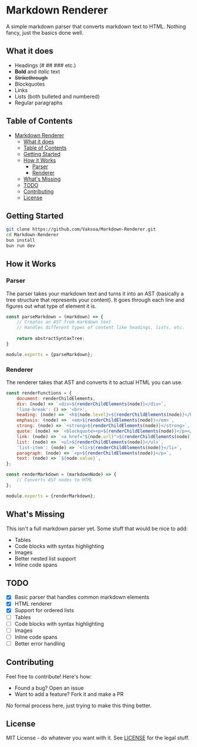 # Markdown Renderer

A simple markdown parser that converts markdown text to HTML. Nothing fancy, just the basics done well.

## What it does

- Headings (# ## ### etc.)
- **Bold** and *italic* text  
- ~~Strikethrough~~
- Blockquotes
- Links
- Lists (both bulleted and numbered)
- Regular paragraphs

## Table of Contents

- [Markdown Renderer](#markdown-renderer)
  - [What it does](#what-it-does)
  - [Table of Contents](#table-of-contents)
  - [Getting Started](#getting-started)
  - [How it Works](#how-it-works)
    - [Parser](#parser)
    - [Renderer](#renderer)
  - [What's Missing](#whats-missing)
  - [TODO](#todo)
  - [Contributing](#contributing)
  - [License](#license)

## Getting Started

```bash
git clone https://github.com/Vaksoa/Markdown-Renderer.git
cd Markdown-Renderer
bun install
bun run dev
```

## How it Works

### Parser

The parser takes your markdown text and turns it into an AST (basically a tree structure that represents your content). It goes through each line and figures out what type of element it is.

```js
const parseMarkdown = (markdown) => {
    // Creates an AST from markdown text
    // Handles different types of content like headings, lists, etc.
    
    return abstractSyntaxTree;
}

module.exports = {parseMarkdown};
```

### Renderer  

The renderer takes that AST and converts it to actual HTML you can use.

```js
const renderFunctions = {
    document: renderChildElements,
    div: (node) => `<div>${renderChildElements(node)}</div>`,
    'line-break': () => '<br>',
    heading: (node) => `<h${node.level}>${renderChildElements(node)}</h${node.level}>`,
    emphasis: (node) => `<em>${renderChildElements(node)}</em>`,
    strong: (node) => `<strong>${renderChildElements(node)}</strong>`,
    quote: (node) => `<blockquote><p>${renderChildElements(node)}</p></blockquote>`,
    link: (node) => `<a href="${node.url}">${renderChildElements(node)}</a>`,
    list: (node) => `<ul>${renderChildElements(node)}</ul>`,
    'list-item': (node) => `<li>${renderChildElements(node)}</li>`,
    paragraph: (node) => `<p>${renderChildElements(node)}</p>`,
    text: (node) => `${node.value}`,
};

const renderMarkdown = (markdownNode) => {
    // Converts AST nodes to HTML
};

module.exports = {renderMarkdown};
```

## What's Missing

This isn't a full markdown parser yet. Some stuff that would be nice to add:

- Tables
- Code blocks with syntax highlighting  
- Images
- Better nested list support
- Inline code spans

## TODO

- [x] Basic parser that handles common markdown elements
- [x] HTML renderer 
- [x] Support for ordered lists
- [ ] Tables
- [ ] Code blocks with syntax highlighting
- [ ] Images
- [ ] Inline code spans
- [ ] Better error handling

## Contributing

Feel free to contribute! Here's how:

- Found a bug? Open an issue
- Want to add a feature? Fork it and make a PR

No formal process here, just trying to make this thing better.

## License

MIT License - do whatever you want with it. See [LICENSE](LICENSE) for the legal stuff.